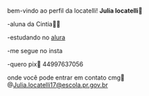 bem-vindo ao perfil da locatelli!
**Julia locatelli**🩷

-aluna da Cintia👩‍🏫

-estudando no [alura](https://www.alura.com.br/)

-me segue no insta

-quero pix💸 44997637056

onde você pode entrar em contato cmg🔞
@Julia.locatelli17@escola.pr.gov.br
